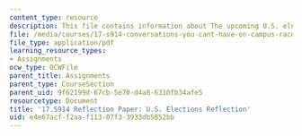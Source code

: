 ```yaml
---
content_type: resource
description: This file contains information about The upcoming U.S. election.
file: /media/courses/17-s914-conversations-you-cant-have-on-campus-race-ethnicity-gender-and-identity-spring-2012/e4e67acff2aaf11307f33933db5852bb_MIT17_S914S12_us2.pdf
file_type: application/pdf
learning_resource_types:
- Assignments
ocw_type: OCWFile
parent_title: Assignments
parent_type: CourseSection
parent_uid: 9f62199d-67cb-5e70-d4a8-6310fb34afe5
resourcetype: Document
title: '17.S914 Reflection Paper: U.S. Elections Reflection'
uid: e4e67acf-f2aa-f113-07f3-3933db5852bb
---
```

